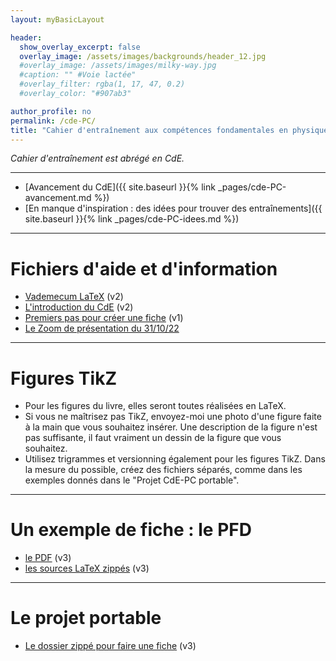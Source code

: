```yaml
---
layout: myBasicLayout

header:
  show_overlay_excerpt: false
  overlay_image: /assets/images/backgrounds/header_12.jpg
  #overlay_image: /assets/images/milky-way.jpg
  #caption: "" #Voie lactée"
  #overlay_filter: rgba(1, 17, 47, 0.2)
  #overlay_color: "#907ab3"

author_profile: no
permalink: /cde-PC/
title: "Cahier d'entraînement aux compétences fondamentales en physique-chimie"
---
```


*Cahier d'entraînement est abrégé en CdE.*

---

- [Avancement du CdE]({{ site.baseurl }}{% link _pages/cde-PC-avancement.md %})
- [En manque d'inspiration : des idées pour trouver des entraînements]({{ site.baseurl }}{% link _pages/cde-PC-idees.md %})

---

# Fichiers d'aide et d'information

- [Vademecum LaTeX](vademecum_LaTeX_v2.pdf) (v2)
- [L'introduction du CdE](introduction_CdE_PC_v2.pdf) (v2)
- [Premiers pas pour créer une fiche](documentation_CdE_PC_v1.pdf) (v1)
- [Le Zoom de présentation du 31/10/22](https://youtu.be/QzbzCrMlTi0)

---

# Figures TikZ

- Pour les figures du livre, elles seront toutes réalisées en LaTeX.
- Si vous ne maîtrisez pas TikZ, envoyez-moi une photo d'une figure faite à la main que vous souhaitez insérer. Une description de la figure n'est pas suffisante, il faut vraiment un dessin de la figure que vous souhaitez.
- Utilisez trigrammes et versionning également pour les figures TikZ. Dans la mesure du possible, créez des fichiers séparés, comme dans les exemples donnés dans le "Projet CdE-PC portable".

---

# Un exemple de fiche : le PFD

- [le PDF](fiche_MCA02_CBD_v3.pdf) (v3)
- [les sources LaTeX zippés](fiche_MCA02_CBD_v3.zip) (v3)

---

# Le projet portable

- [Le dossier zippé pour faire une fiche](Projet_CdE_PC_portable_v3.zip) (v3)

